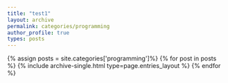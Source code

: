 ```yaml
---
title: "test1"
layout: archive
permalink: categories/programming
author_profile: true
types: posts
---
```


{% assign posts = site.categories['programming']%}
{% for post in posts %}
  {% include archive-single.html type=page.entries_layout %}
{% endfor %}
